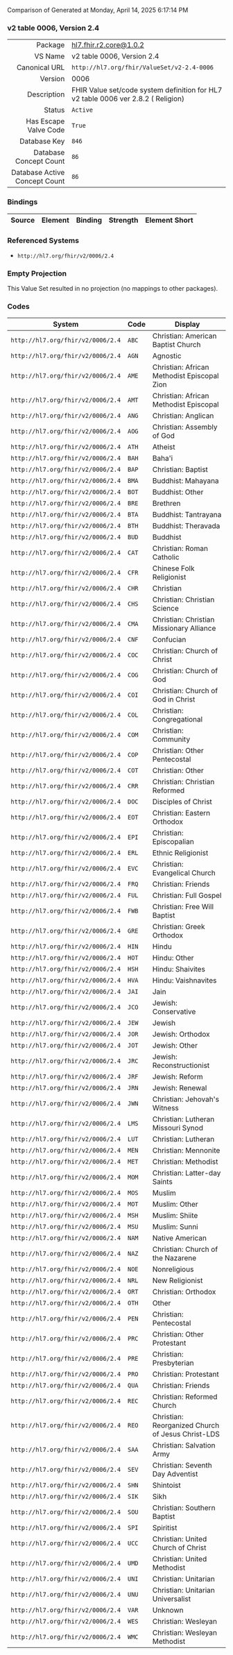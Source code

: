 Comparison of 
Generated at Monday, April 14, 2025 6:17:14 PM

### v2 table 0006, Version 2.4

|      |     |
| ---: | --- |
| Package | hl7.fhir.r2.core@1.0.2 |
| VS Name | v2 table 0006, Version 2.4 |
| Canonical URL | `http://hl7.org/fhir/ValueSet/v2-2.4-0006` |
| Version | 0006 |
| Description | FHIR Value set/code system definition for HL7 v2 table 0006 ver 2.8.2 ( Religion) |
| Status | `Active` |
| Has Escape Valve Code | `True` |
| Database Key | `846` |
| Database Concept Count | `86` |
| Database Active Concept Count | `86` |
### Bindings

| Source | Element | Binding | Strength | Element Short |
| ------ | ------- | ------- | -------- | ------------- |

### Referenced Systems

* `http://hl7.org/fhir/v2/0006/2.4`
### Empty Projection

This Value Set resulted in no projection (no mappings to other packages).

### Codes

| System | Code | Display |
| ------ | ---- | ------- |
| `http://hl7.org/fhir/v2/0006/2.4` | `ABC` | Christian: American Baptist Church |
| `http://hl7.org/fhir/v2/0006/2.4` | `AGN` | Agnostic |
| `http://hl7.org/fhir/v2/0006/2.4` | `AME` | Christian: African Methodist Episcopal Zion |
| `http://hl7.org/fhir/v2/0006/2.4` | `AMT` | Christian: African Methodist Episcopal |
| `http://hl7.org/fhir/v2/0006/2.4` | `ANG` | Christian: Anglican |
| `http://hl7.org/fhir/v2/0006/2.4` | `AOG` | Christian: Assembly of God |
| `http://hl7.org/fhir/v2/0006/2.4` | `ATH` | Atheist |
| `http://hl7.org/fhir/v2/0006/2.4` | `BAH` | Baha'i |
| `http://hl7.org/fhir/v2/0006/2.4` | `BAP` | Christian: Baptist |
| `http://hl7.org/fhir/v2/0006/2.4` | `BMA` | Buddhist: Mahayana |
| `http://hl7.org/fhir/v2/0006/2.4` | `BOT` | Buddhist: Other |
| `http://hl7.org/fhir/v2/0006/2.4` | `BRE` | Brethren |
| `http://hl7.org/fhir/v2/0006/2.4` | `BTA` | Buddhist: Tantrayana |
| `http://hl7.org/fhir/v2/0006/2.4` | `BTH` | Buddhist: Theravada |
| `http://hl7.org/fhir/v2/0006/2.4` | `BUD` | Buddhist |
| `http://hl7.org/fhir/v2/0006/2.4` | `CAT` | Christian: Roman Catholic |
| `http://hl7.org/fhir/v2/0006/2.4` | `CFR` | Chinese Folk Religionist |
| `http://hl7.org/fhir/v2/0006/2.4` | `CHR` | Christian |
| `http://hl7.org/fhir/v2/0006/2.4` | `CHS` | Christian: Christian Science |
| `http://hl7.org/fhir/v2/0006/2.4` | `CMA` | Christian: Christian Missionary Alliance |
| `http://hl7.org/fhir/v2/0006/2.4` | `CNF` | Confucian |
| `http://hl7.org/fhir/v2/0006/2.4` | `COC` | Christian: Church of Christ |
| `http://hl7.org/fhir/v2/0006/2.4` | `COG` | Christian: Church of God |
| `http://hl7.org/fhir/v2/0006/2.4` | `COI` | Christian: Church of God in Christ |
| `http://hl7.org/fhir/v2/0006/2.4` | `COL` | Christian: Congregational |
| `http://hl7.org/fhir/v2/0006/2.4` | `COM` | Christian: Community |
| `http://hl7.org/fhir/v2/0006/2.4` | `COP` | Christian: Other Pentecostal |
| `http://hl7.org/fhir/v2/0006/2.4` | `COT` | Christian: Other |
| `http://hl7.org/fhir/v2/0006/2.4` | `CRR` | Christian: Christian Reformed |
| `http://hl7.org/fhir/v2/0006/2.4` | `DOC` | Disciples of Christ |
| `http://hl7.org/fhir/v2/0006/2.4` | `EOT` | Christian: Eastern Orthodox |
| `http://hl7.org/fhir/v2/0006/2.4` | `EPI` | Christian: Episcopalian |
| `http://hl7.org/fhir/v2/0006/2.4` | `ERL` | Ethnic Religionist |
| `http://hl7.org/fhir/v2/0006/2.4` | `EVC` | Christian: Evangelical Church |
| `http://hl7.org/fhir/v2/0006/2.4` | `FRQ` | Christian: Friends |
| `http://hl7.org/fhir/v2/0006/2.4` | `FUL` | Christian: Full Gospel |
| `http://hl7.org/fhir/v2/0006/2.4` | `FWB` | Christian: Free Will Baptist |
| `http://hl7.org/fhir/v2/0006/2.4` | `GRE` | Christian: Greek Orthodox |
| `http://hl7.org/fhir/v2/0006/2.4` | `HIN` | Hindu |
| `http://hl7.org/fhir/v2/0006/2.4` | `HOT` | Hindu: Other |
| `http://hl7.org/fhir/v2/0006/2.4` | `HSH` | Hindu: Shaivites |
| `http://hl7.org/fhir/v2/0006/2.4` | `HVA` | Hindu: Vaishnavites |
| `http://hl7.org/fhir/v2/0006/2.4` | `JAI` | Jain |
| `http://hl7.org/fhir/v2/0006/2.4` | `JCO` | Jewish: Conservative |
| `http://hl7.org/fhir/v2/0006/2.4` | `JEW` | Jewish |
| `http://hl7.org/fhir/v2/0006/2.4` | `JOR` | Jewish: Orthodox |
| `http://hl7.org/fhir/v2/0006/2.4` | `JOT` | Jewish: Other |
| `http://hl7.org/fhir/v2/0006/2.4` | `JRC` | Jewish: Reconstructionist |
| `http://hl7.org/fhir/v2/0006/2.4` | `JRF` | Jewish: Reform |
| `http://hl7.org/fhir/v2/0006/2.4` | `JRN` | Jewish: Renewal |
| `http://hl7.org/fhir/v2/0006/2.4` | `JWN` | Christian: Jehovah's Witness |
| `http://hl7.org/fhir/v2/0006/2.4` | `LMS` | Christian: Lutheran Missouri Synod |
| `http://hl7.org/fhir/v2/0006/2.4` | `LUT` | Christian: Lutheran |
| `http://hl7.org/fhir/v2/0006/2.4` | `MEN` | Christian: Mennonite |
| `http://hl7.org/fhir/v2/0006/2.4` | `MET` | Christian: Methodist |
| `http://hl7.org/fhir/v2/0006/2.4` | `MOM` | Christian: Latter-day Saints |
| `http://hl7.org/fhir/v2/0006/2.4` | `MOS` | Muslim |
| `http://hl7.org/fhir/v2/0006/2.4` | `MOT` | Muslim: Other |
| `http://hl7.org/fhir/v2/0006/2.4` | `MSH` | Muslim: Shiite |
| `http://hl7.org/fhir/v2/0006/2.4` | `MSU` | Muslim: Sunni |
| `http://hl7.org/fhir/v2/0006/2.4` | `NAM` | Native American |
| `http://hl7.org/fhir/v2/0006/2.4` | `NAZ` | Christian: Church of the Nazarene |
| `http://hl7.org/fhir/v2/0006/2.4` | `NOE` | Nonreligious |
| `http://hl7.org/fhir/v2/0006/2.4` | `NRL` | New Religionist |
| `http://hl7.org/fhir/v2/0006/2.4` | `ORT` | Christian: Orthodox |
| `http://hl7.org/fhir/v2/0006/2.4` | `OTH` | Other |
| `http://hl7.org/fhir/v2/0006/2.4` | `PEN` | Christian: Pentecostal |
| `http://hl7.org/fhir/v2/0006/2.4` | `PRC` | Christian: Other Protestant |
| `http://hl7.org/fhir/v2/0006/2.4` | `PRE` | Christian: Presbyterian |
| `http://hl7.org/fhir/v2/0006/2.4` | `PRO` | Christian: Protestant |
| `http://hl7.org/fhir/v2/0006/2.4` | `QUA` | Christian: Friends |
| `http://hl7.org/fhir/v2/0006/2.4` | `REC` | Christian: Reformed Church |
| `http://hl7.org/fhir/v2/0006/2.4` | `REO` | Christian: Reorganized Church of Jesus Christ-LDS |
| `http://hl7.org/fhir/v2/0006/2.4` | `SAA` | Christian: Salvation Army |
| `http://hl7.org/fhir/v2/0006/2.4` | `SEV` | Christian: Seventh Day Adventist |
| `http://hl7.org/fhir/v2/0006/2.4` | `SHN` | Shintoist |
| `http://hl7.org/fhir/v2/0006/2.4` | `SIK` | Sikh |
| `http://hl7.org/fhir/v2/0006/2.4` | `SOU` | Christian: Southern Baptist |
| `http://hl7.org/fhir/v2/0006/2.4` | `SPI` | Spiritist |
| `http://hl7.org/fhir/v2/0006/2.4` | `UCC` | Christian: United Church of Christ |
| `http://hl7.org/fhir/v2/0006/2.4` | `UMD` | Christian: United Methodist |
| `http://hl7.org/fhir/v2/0006/2.4` | `UNI` | Christian: Unitarian |
| `http://hl7.org/fhir/v2/0006/2.4` | `UNU` | Christian: Unitarian Universalist |
| `http://hl7.org/fhir/v2/0006/2.4` | `VAR` | Unknown |
| `http://hl7.org/fhir/v2/0006/2.4` | `WES` | Christian: Wesleyan |
| `http://hl7.org/fhir/v2/0006/2.4` | `WMC` | Christian: Wesleyan Methodist |

